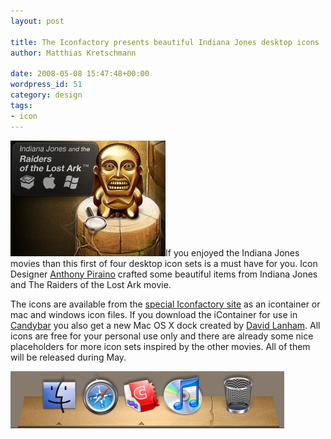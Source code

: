 ```yaml
---
layout: post

title: The Iconfactory presents beautiful Indiana Jones desktop icons
author: Matthias Kretschmann

date: 2008-05-08 15:47:48+00:00
wordpress_id: 51
category: design
tags:
- icon
---
```


[![Indiana Jones Iconset by Iconfactory](/media/indianajones_first.png)](http://iconfactory.com/indianajones/)If you enjoyed the Indiana Jones movies than this first of four desktop icon sets is a must have for you. Icon Designer [Anthony Piraino](http://onebuttonmouse.com/) crafted some beautiful items from Indiana Jones and The Raiders of the Lost Ark movie.

The icons are available from the [special Iconfactory site](http://iconfactory.com/indianajones/) as an icontainer or mac and windows icon files. If you download the iContainer for use in [Candybar](http://www.panic.com/candybar/) you also get a new Mac OS X dock created by [David Lanham](http://dlanham.com/). All icons are free for your personal use only and there are already some nice placeholders for more icon sets inspired by the other movies. All of them will be released during May.

[![Indiana Jones Dock by David Lanham](/media/indianajones_dock.png)](/media/indianajones_dock.png)
